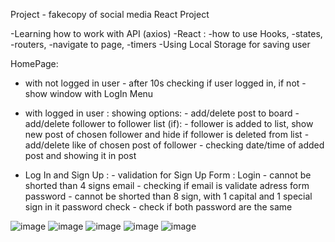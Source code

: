 Project - fakecopy of social media
React Project 

-Learning how to work with API (axios)
-React : -how to use Hooks, -states, -routers, -navigate to page, -timers
-Using Local Storage for saving user 

HomePage: 
- with not logged in user - after 10s checking if user logged in, if not - show window with LogIn Menu
- with logged in user : showing options: 
      - add/delete post to board
      - add/delete follower to follower list (if):
            - follower is added to list, show new post of chosen follower and hide if follower is deleted from list
      - add/delete like of chosen post of follower
      - checking date/time of added post and showing it in post 
      
- Log In and Sign Up :
      - validation for Sign Up Form : 
            Login - cannot be shorted than 4 signs
            email - checking if email is validate adress form
            password - cannot be shorted than 8 sign, with 1 capital and 1 special sign in it
            password check - check if both password are the same


![image](https://user-images.githubusercontent.com/93492863/182461420-4d82532e-2083-4d9d-a665-6cac2f9b600b.png)
![image](https://user-images.githubusercontent.com/93492863/182461464-9a1ab0b4-3bef-4b38-b83c-efe3c8bc6327.png)
![image](https://user-images.githubusercontent.com/93492863/182461493-2aad4da9-4cbb-46aa-87ca-bc90ecde01d8.png)
![image](https://user-images.githubusercontent.com/93492863/182461538-29cd1cc3-34e6-4214-ae61-7945ba571a9f.png)
![image](https://user-images.githubusercontent.com/93492863/182461581-090789c4-a55e-4330-8ecb-bfa3fa00c232.png)
